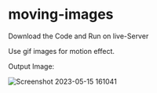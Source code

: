 # moving-images

Download the Code and Run on live-Server

Use gif images for motion effect.

Output Image:

![Screenshot 2023-05-15 161041](https://github.com/rohanmr/moving-images/assets/122428641/1ea6eeb2-a3a2-4f14-aa8b-709b34a736d2)
